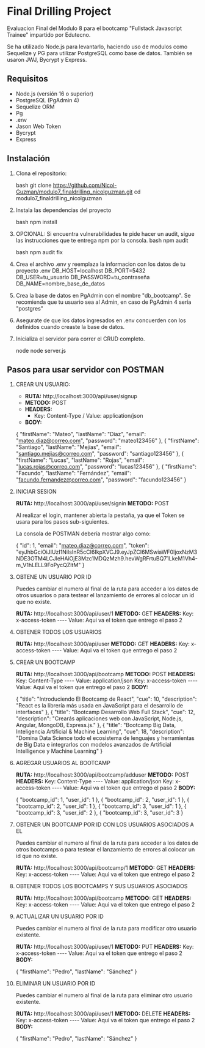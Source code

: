 # Final Drilling Project

Evaluacion Final del Modulo 8 para el bootcamp "Fullstack Javascript Trainee" impartido por Edutecno.

Se ha utilizado Node.js para levantarlo, haciendo uso de modulos como Sequelize y PG para utilizar PostgreSQL como base de datos. También se usaron JWJ, Bycrypt y Express.

## Requisitos

- Node.js (versión 16 o superior)
- PostgreSQL (PgAdmin 4)
- Sequelize ORM
- Pg
- .env
- Jason Web Token
- Bycrypt
- Express

## Instalación

1. Clona el repositorio:
   
   bash
   git clone https://github.com/Nicol-Guzman/modulo7_finaldrilling_nicolguzman.git
   cd modulo7_finaldrilling_nicolguzman

2. Instala las dependencias del proyecto
    
    bash
    npm install

3. OPCIONAL: Si encuentra vulnerabilidades  te pide hacer un audit, sigue las instrucciones que te entrega npm por la consola.
    bash
    npm audit

    bash
    npm audit fix

4. Crea el archivo .env y reemplaza la informacion con los datos de tu proyecto
    .env
    DB_HOST=localhost
    DB_PORT=5432
    DB_USER=tu_usuario
    DB_PASSWORD=tu_contraseña
    DB_NAME=nombre_base_de_datos

5. Crea la base de datos en PgAdmin con el nombre "db_bootcamp". Se recomienda que tu usuario sea al Admin, en caso de PgAdmin 4 sería "postgres"
     
6. Asegurate de que los datos ingresados en .env concuerden con los definidos cuando creaste la base de datos.

7. Inicializa el servidor para correr el CRUD completo.

    node
    node server.js

## Pasos para usar servidor con POSTMAN

1. CREAR UN USUARIO:
    
    - **RUTA:** http://localhost:3000/api/user/signup
    - **METODO:** POST
    - **HEADERS:**
        - Key: Content-Type / Value: application/json
    - **BODY:**
    
    
    {
            "firstName": "Mateo",
            "lastName": "Díaz",
            "email": "mateo.diaz@correo.com",
            "password": "mateo123456"
        },
        {
            "firstName": "Santiago",
            "lastName": "Mejías",
            "email": "santiago.mejias@correo.com",
            "password": "santiago123456"
        },
        {
            "firstName": "Lucas",
            "lastName": "Rojas",
            "email": "lucas.rojas@correo.com",
            "password": "lucas123456"
        },
        {
            "firstName": "Facundo",
            "lastName": "Fernández",
            "email": "facundo.fernandez@correo.com",
            "password": "facundo123456"
        }

2. INICIAR SESION

    **RUTA:** http://localhost:3000/api/user/signin
    **METODO:** POST
    
    Al realizar el login, mantener abierta la pestaña, ya que el Token se usara para los pasos sub-siguientes.

    La consola de POSTMAN debería mostrar algo como:

    {
        "id": 1,
        "email": "mateo.diaz@correo.com",
        "token": "eyJhbGciOiJIUzI1NiIsInR5cCI6IkpXVCJ9.eyJpZCI6MSwiaWF0IjoxNzM3NDE3OTM4LCJleHAiOjE3Mzc1MDQzMzh9.hevWgRFrtuBQ71LkeM1Vh4-m_V1hLELL9FoPycQZltM"
    }

3. OBTENE UN USUARIO POR ID

    Puedes cambiar el numero al final de la ruta para acceder a los datos de otros usuarios o para testear el lanzamiento de errores al colocar un id que no existe.
    
    **RUTA:** http://localhost:3000/api/user/1
    **METODO:** GET
    **HEADERS:**
        Key: x-access-token ---- Value: Aqui va el token que entrego el paso 2
    
4. OBTENER TODOS LOS USUARIOS

    **RUTA:** http://localhost:3000/api/user
    **METODO:** GET
    **HEADERS:**
        Key: x-access-token ---- Value: Aqui va el token que entrego el paso 2

5. CREAR UN BOOTCAMP

    **RUTA:** http://localhost:3000/api/bootcamp
    **METODO:** POST
    **HEADERS:**
        Key: Content-Type ---- Value: application/json
        Key: x-access-token ---- Value: Aqui va el token que entrego el paso 2
    **BODY:**

    {
        "title": "Introduciendo El Bootcamp de React",
        "cue": 10,
        "description": "React es la librería más usada en JavaScript para el desarrollo de interfaces"
    },
    {
        "title": "Bootcamp Desarrollo Web Full Stack",
        "cue": 12,
        "description": "Crearás aplicaciones web con JavaScript, Node.js, Angular, MongoDB, Express.js."
    },
    {
        "title": "Bootcamp Big Data, Inteligencia Artificial & Machine Learning",
        "cue": 18,
        "description": "Domina Data Science todo el ecosistema de lenguajes y herramientas de Big Data e integrarlos con modelos avanzados de Artificial Intelligence y Machine Learning"
    }

6. AGREGAR USUARIOS AL BOOTCAMP

    **RUTA:** http://localhost:3000/api/bootcamp/adduser
    **METODO:** POST
    **HEADERS:**
        Key: Content-Type ---- Value: application/json
        Key: x-access-token ---- Value: Aqui va el token que entrego el paso 2
    **BODY:**

    {
        "bootcamp_id": 1,
        "user_id": 1
    },
    {
        "bootcamp_id": 2,
        "user_id": 1
    },
    {
        "bootcamp_id": 2,
        "user_id": 1
    },
    {
        "bootcamp_id": 3,
        "user_id": 1
    },
    {
        "bootcamp_id": 3,
        "user_id": 2
    },
    {
        "bootcamp_id": 3,
        "user_id": 3
    }

7. OBTENER UN BOOTCAMP POR ID CON LOS USUARIOS ASOCIADOS A EL

    Puedes cambiar el numero al final de la ruta para acceder a los datos de otros bootcamps o para testear el lanzamiento de errores al colocar un id que no existe.

    **RUTA:** http://localhost:3000/api/bootcamp/1
    **METODO:** GET
    **HEADERS:**
        Key: x-access-token ---- Value: Aqui va el token que entrego el paso 2
    
8. OBTENER TODOS LOS BOOTCAMPS Y SUS USUARIOS ASOCIADOS

    **RUTA:** http://localhost:3000/api/bootcamp
    **METODO:** GET
    **HEADERS:**
        Key: x-access-token ---- Value: Aqui va el token que entrego el paso 2

9. ACTUALIZAR UN USUARIO POR ID

    Puedes cambiar el numero al final de la ruta para modificar otro usuario existente.

    **RUTA:** http://localhost:3000/api/user/1
    **METODO:** PUT
    **HEADERS:**
        Key: x-access-token ---- Value: Aqui va el token que entrego el paso 2
    **BODY:**
    
    {
        "firstName": "Pedro",
        "lastName": "Sánchez"
    }

10. ELIMINAR UN USUARIO POR ID

    Puedes cambiar el numero al final de la ruta para eliminar otro usuario existente.

    **RUTA:** http://localhost:3000/api/user/1
    **METODO:** DELETE
    **HEADERS:**
        Key: x-access-token ---- Value: Aqui va el token que entrego el paso 2
    **BODY:**
    
    {
        "firstName": "Pedro",
        "lastName": "Sánchez"
    }
